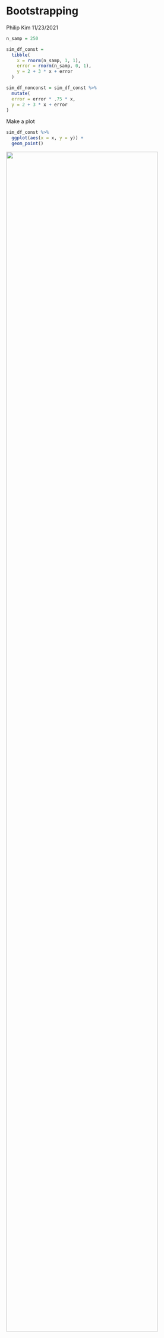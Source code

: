 Bootstrapping
================
Philip Kim
11/23/2021

``` r
n_samp = 250

sim_df_const = 
  tibble(
    x = rnorm(n_samp, 1, 1),
    error = rnorm(n_samp, 0, 1),
    y = 2 + 3 * x + error
  )

sim_df_nonconst = sim_df_const %>% 
  mutate(
  error = error * .75 * x,
  y = 2 + 3 * x + error
)
```

Make a plot

``` r
sim_df_const %>% 
  ggplot(aes(x = x, y = y)) +
  geom_point()
```

<img src="bootstrapping_files/figure-gfm/unnamed-chunk-2-1.png" width="90%" />

``` r
sim_df_const %>% 
  lm(y ~ x, data = .) %>% 
  broom::tidy()
```

    ## # A tibble: 2 × 5
    ##   term        estimate std.error statistic   p.value
    ##   <chr>          <dbl>     <dbl>     <dbl>     <dbl>
    ## 1 (Intercept)     2.10    0.0899      23.4 8.59e- 65
    ## 2 x               2.96    0.0631      47.0 1.68e-125

``` r
sim_df_nonconst %>% 
  lm(y ~ x, data = .) %>% 
  broom::tidy()
```

    ## # A tibble: 2 × 5
    ##   term        estimate std.error statistic   p.value
    ##   <chr>          <dbl>     <dbl>     <dbl>     <dbl>
    ## 1 (Intercept)     1.97    0.0930      21.2 1.85e- 57
    ## 2 x               3.06    0.0653      46.8 4.41e-125

## Let’s try to use the bootstrap for inference

``` r
bootstrap_sample = 
  sim_df_nonconst %>% 
  sample_frac(size = 1, replace = TRUE) %>% 
  arrange(x)

lm(y ~ x, data = bootstrap_sample)
```

    ## 
    ## Call:
    ## lm(formula = y ~ x, data = bootstrap_sample)
    ## 
    ## Coefficients:
    ## (Intercept)            x  
    ##       1.909        3.164

Let’s write a function…

``` r
boot_sample = function(df) {
  
  sample_frac(df, size = 1, replace = TRUE)
  
}
```

Now, we’ll make a tibble to keep track of everything.

``` r
boot_strap_df = 
  tibble(
    strap_number = 1:1000,
    strap_sample = rerun(1000, boot_sample(sim_df_nonconst))
  )
```

From here… things are kinda the same as “always”

``` r
bootstrap_results =
  boot_strap_df %>% 
  mutate(
    models = map(.x = strap_sample, ~lm(y ~ x, data = .x)),
    results = map(models, broom::tidy)
  ) %>% 
  select(strap_number, results) %>% 
  unnest(results)

bootstrap_results %>% 
  ggplot(aes(x = estimate)) +
  geom_histogram() +
  facet_grid(~term, scales = "free")
```

    ## `stat_bin()` using `bins = 30`. Pick better value with `binwidth`.

<img src="bootstrapping_files/figure-gfm/unnamed-chunk-7-1.png" width="90%" />

``` r
lm(y ~ x, data = sim_df_nonconst) %>% 
  broom::tidy()
```

    ## # A tibble: 2 × 5
    ##   term        estimate std.error statistic   p.value
    ##   <chr>          <dbl>     <dbl>     <dbl>     <dbl>
    ## 1 (Intercept)     1.97    0.0930      21.2 1.85e- 57
    ## 2 x               3.06    0.0653      46.8 4.41e-125

``` r
bootstrap_results %>% 
  group_by(term) %>% 
  summarize(
    se = sd(estimate)
  )
```

    ## # A tibble: 2 × 2
    ##   term            se
    ##   <chr>        <dbl>
    ## 1 (Intercept) 0.0812
    ## 2 x           0.0960

## Use `modelr`

``` r
sim_df_nonconst %>% 
  bootstrap(n = 1000, id = "strap_number") %>% 
  mutate(
    models = map(.x = strap, ~lm(y ~ x, data = .x)),
    results = map(models, broom::tidy)
  )
```

    ## # A tibble: 1,000 × 4
    ##    strap                strap_number models results         
    ##    <list>               <chr>        <list> <list>          
    ##  1 <resample [250 x 3]> 0001         <lm>   <tibble [2 × 5]>
    ##  2 <resample [250 x 3]> 0002         <lm>   <tibble [2 × 5]>
    ##  3 <resample [250 x 3]> 0003         <lm>   <tibble [2 × 5]>
    ##  4 <resample [250 x 3]> 0004         <lm>   <tibble [2 × 5]>
    ##  5 <resample [250 x 3]> 0005         <lm>   <tibble [2 × 5]>
    ##  6 <resample [250 x 3]> 0006         <lm>   <tibble [2 × 5]>
    ##  7 <resample [250 x 3]> 0007         <lm>   <tibble [2 × 5]>
    ##  8 <resample [250 x 3]> 0008         <lm>   <tibble [2 × 5]>
    ##  9 <resample [250 x 3]> 0009         <lm>   <tibble [2 × 5]>
    ## 10 <resample [250 x 3]> 0010         <lm>   <tibble [2 × 5]>
    ## # … with 990 more rows

## Airbnb

``` r
data("nyc_airbnb")

nyc_airbnb = 
  nyc_airbnb %>% 
  mutate(stars = review_scores_location / 2) %>% 
  rename(
    borough = neighbourhood_group
  ) %>% 
  filter(borough != "Staten Island") %>% 
  select(price, stars, borough, room_type)
```

``` r
nyc_airbnb %>% 
  ggplot(aes(x = stars, y = price)) +
  geom_point()
```

    ## Warning: Removed 9962 rows containing missing values (geom_point).

<img src="bootstrapping_files/figure-gfm/unnamed-chunk-10-1.png" width="90%" />

``` r
airbrb_boostrap_results =
  nyc_airbnb %>% 
  filter(borough == "Manhattan") %>% 
  bootstrap(n = 1000, id = "strap_number") %>% 
  mutate(
    models = map(.x = strap, ~lm(price ~ stars, data = .x)),
    results = map(models, broom::tidy)
  ) %>% 
  select(strap_number, results) %>% 
  unnest(results)

gg_star_est = 
  airbrb_boostrap_results %>% 
  filter(term == "stars") %>% 
  ggplot(aes(x = estimate)) +
  geom_density()

ggp_scatter = 
  nyc_airbnb %>% 
  filter(borough == "Manhattan") %>% 
  ggplot(aes(x = stars, y = price)) +
  geom_point()

gg_star_est + ggp_scatter
```

    ## Warning: Removed 4671 rows containing missing values (geom_point).

<img src="bootstrapping_files/figure-gfm/unnamed-chunk-11-1.png" width="90%" />

